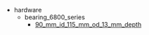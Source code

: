 * hardware
  * bearing_6800_series
    * [90_mm_id_115_mm_od_13_mm_depth](hardware/bearing_6800_series/90_mm_id_115_mm_od_13_mm_depth)
